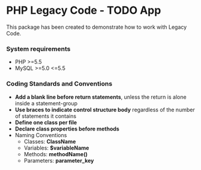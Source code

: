# PHP Legacy Code - TODO App
This package has been created to demonstrate how to work with Legacy Code.

### System requirements
* PHP >=5.5
* MySQL >=5.0 <=5.5

### Coding Standards and Conventions
* **Add a blank line before return statements**, unless the return is alone inside a statement-group
* **Use braces to indicate control structure body** regardless of the number of statements it contains
* **Define one class per file**
* **Declare class properties before methods**
* Naming Conventions
  * Classes: **ClassName**
  * Variables: **$variableName**
  * Methods: **methodName()**
  * Parameters: **parameter_key**